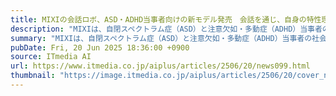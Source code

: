 ```yaml
---
title: MIXIの会話ロボ、ASD・ADHD当事者向けの新モデル発売　会話を通じ、自身の特性理解するサポート
description: "MIXIは、自閉スペクトラム症（ASD）と注意欠如・多動症（ADHD）当事者の社会人向けに、AI会話ロボット「Romi」の新モデル「ライフスキルトレーニングモデル」を発売した。Romiとの会話を通じて、ASD・ADHD当事者が自身の特性を理解する手助けをするという。"
summary: "MIXIは、自閉スペクトラム症（ASD）と注意欠如・多動症（ADHD）当事者の社会人向けに、AI会話ロボット「Romi」の新モデル「ライフスキルトレーニングモデル」を発売した。Romiとの会話を通じて、ASD・ADHD当事者が自身の特性を理解する手助けをするという。"
pubDate: Fri, 20 Jun 2025 18:36:00 +0900
source: ITmedia AI
url: https://www.itmedia.co.jp/aiplus/articles/2506/20/news099.html
thumbnail: "https://image.itmedia.co.jp/aiplus/articles/2506/20/cover_news099.jpg"
---
```


